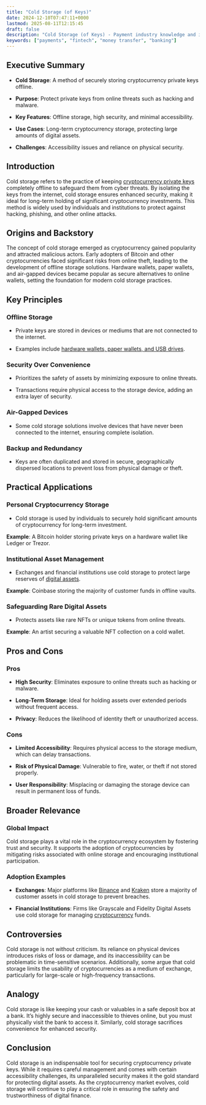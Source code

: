 ```yaml
---
title: "Cold Storage (of Keys)"
date: 2024-12-10T07:47:11+0000
lastmod: 2025-08-11T12:15:45
draft: false
description: "Cold Storage (of Keys) - Payment industry knowledge and insights"
keywords: ["payments", "fintech", "money transfer", "banking"]
---
```


## Executive Summary

- **Cold Storage**: A method of securely storing cryptocurrency private keys offline.

- **Purpose**: Protect private keys from online threats such as hacking and malware.

- **Key Features**: Offline storage, high security, and minimal accessibility.

- **Use Cases**: Long-term cryptocurrency storage, protecting large amounts of digital assets.

- **Challenges**: Accessibility issues and reliance on physical security.

## Introduction

Cold storage refers to the practice of keeping [cryptocurrency private keys](https://faisalkhanllc.xyz/resources/payments-wiki/p/private-key/) completely offline to safeguard them from cyber threats. By isolating the keys from the internet, cold storage ensures enhanced security, making it ideal for long-term holding of significant cryptocurrency investments. This method is widely used by individuals and institutions to protect against hacking, phishing, and other online attacks.

## Origins and Backstory

The concept of cold storage emerged as cryptocurrency gained popularity and attracted malicious actors. Early adopters of Bitcoin and other cryptocurrencies faced significant risks from online theft, leading to the development of offline storage solutions. Hardware wallets, paper wallets, and air-gapped devices became popular as secure alternatives to online wallets, setting the foundation for modern cold storage practices.

## Key Principles

### Offline Storage

- Private keys are stored in devices or mediums that are not connected to the internet.

- Examples include [hardware wallets, paper wallets, and USB drives](https://faisalkhanllc.xyz/resources/payments-wiki/c/cold-wallet/).

### Security Over Convenience

- Prioritizes the safety of assets by minimizing exposure to online threats.

- Transactions require physical access to the storage device, adding an extra layer of security.

### Air-Gapped Devices

- Some cold storage solutions involve devices that have never been connected to the internet, ensuring complete isolation.

### Backup and Redundancy

- Keys are often duplicated and stored in secure, geographically dispersed locations to prevent loss from physical damage or theft.

## Practical Applications

### Personal Cryptocurrency Storage

- Cold storage is used by individuals to securely hold significant amounts of cryptocurrency for long-term investment.

**Example**: A Bitcoin holder storing private keys on a hardware wallet like Ledger or Trezor.

### Institutional Asset Management

- Exchanges and financial institutions use cold storage to protect large reserves of [digital assets](https://faisalkhanllc.xyz/resources/payments-wiki/d/digital-assets/).

**Example**: Coinbase storing the majority of customer funds in offline vaults.

### Safeguarding Rare Digital Assets

- Protects assets like rare NFTs or unique tokens from online threats.

**Example**: An artist securing a valuable NFT collection on a cold wallet.

## Pros and Cons

### Pros

- **High Security**: Eliminates exposure to online threats such as hacking or malware.

- **Long-Term Storage**: Ideal for holding assets over extended periods without frequent access.

- **Privacy**: Reduces the likelihood of identity theft or unauthorized access.

### Cons

- **Limited Accessibility**: Requires physical access to the storage medium, which can delay transactions.

- **Risk of Physical Damage**: Vulnerable to fire, water, or theft if not stored properly.

- **User Responsibility**: Misplacing or damaging the storage device can result in permanent loss of funds.

## Broader Relevance

### Global Impact

Cold storage plays a vital role in the cryptocurrency ecosystem by fostering trust and security. It supports the adoption of cryptocurrencies by mitigating risks associated with online storage and encouraging institutional participation.

### Adoption Examples

- **Exchanges**: Major platforms like [Binance](https://www.binance.com/en) and [Kraken](https://www.kraken.com/) store a majority of customer assets in cold storage to prevent breaches.

- **Financial Institutions**: Firms like Grayscale and Fidelity Digital Assets use cold storage for managing [cryptocurrency](https://faisalkhanllc.xyz/resources/payments-wiki/c/cryptocurrency/) funds.

## Controversies

Cold storage is not without criticism. Its reliance on physical devices introduces risks of loss or damage, and its inaccessibility can be problematic in time-sensitive scenarios. Additionally, some argue that cold storage limits the usability of cryptocurrencies as a medium of exchange, particularly for large-scale or high-frequency transactions.

## Analogy

Cold storage is like keeping your cash or valuables in a safe deposit box at a bank. It’s highly secure and inaccessible to thieves online, but you must physically visit the bank to access it. Similarly, cold storage sacrifices convenience for enhanced security.

## Conclusion

Cold storage is an indispensable tool for securing cryptocurrency private keys. While it requires careful management and comes with certain accessibility challenges, its unparalleled security makes it the gold standard for protecting digital assets. As the cryptocurrency market evolves, cold storage will continue to play a critical role in ensuring the safety and trustworthiness of digital finance.